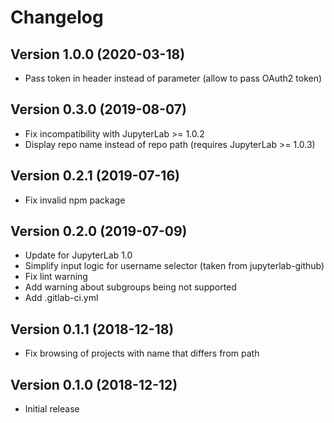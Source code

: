 # Changelog

## Version 1.0.0 (2020-03-18)

- Pass token in header instead of parameter
  (allow to pass OAuth2 token)

## Version 0.3.0 (2019-08-07)

- Fix incompatibility with JupyterLab >= 1.0.2
- Display repo name instead of repo path (requires JupyterLab >= 1.0.3)

## Version 0.2.1 (2019-07-16)

- Fix invalid npm package

## Version 0.2.0 (2019-07-09)

- Update for JupyterLab 1.0
- Simplify input logic for username selector
  (taken from jupyterlab-github)
- Fix lint warning
- Add warning about subgroups being not supported
- Add .gitlab-ci.yml

## Version 0.1.1 (2018-12-18)

- Fix browsing of projects with name that differs from path

## Version 0.1.0 (2018-12-12)

- Initial release
